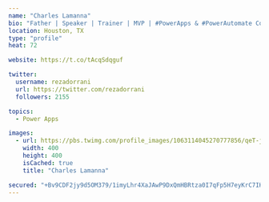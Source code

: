 ```yaml
---
name: "Charles Lamanna"
bio: "Father | Speaker | Trainer | MVP | #PowerApps & #PowerAutomate Community Super User | YouTuber Right-pointing triangle http://youtube.com/c/rezadorrani | Learn - Share - Clockwise rightwards and leftwards open circle arrows"
location: Houston, TX
type: "profile"
heat: 72

website: https://t.co/tAcqSdqguf

twitter:
  username: rezadorrani
  url: https://twitter.com/rezadorrani
  followers: 2155

topics:
  - Power Apps

images:
  - url: https://pbs.twimg.com/profile_images/1063114045270777856/qeT-jpWr_400x400.jpg
    width: 400
    height: 400
    isCached: true
    title: "Charles Lamanna"

secured: "+Bv9CDF2jy9d5OM379/1imyLhr4XaJAwP9DxQmHBRtza0I7qFp5H7eyKrC7IHsao41fVgkSkd6knvnODsm75AeY9tl5NkHvGIEhWVHIOgDpsJJMhPEuk6t6/bk6vmbHX9iOaj4h0qo9bAGtrDkrLjilE84dht9O03GBCfyJMoB24V2NkhYviv/ky5ouoAUp1sk+D7EVt1lkfmFpewFBxKp6iMOx3iADYwP7II/R4M0+pdY3zWfDiRE2yCx2Fn0EWupyZKGftz9FeWxoXPAVbLz5H8OQ/SpFFontIjEyxEkyWEoHPZV56qLy8wrlgVYapsvKsx2sGDo4QX1I6Xft/klW0uVtj+X013UwWxgISwUm0rvqiyI8WyfYQQpGtoDNkO6EAhVLpuJ960smjhkQiR1gSiJRcCdI/okSTscsvwJc=;UdkGT1D8MCUTeQdNwJchKg=="
---
```


